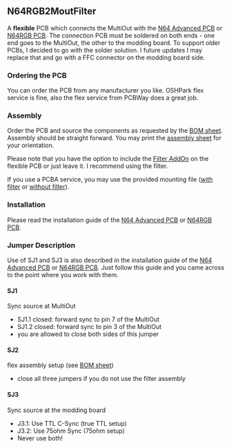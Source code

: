 N64RGB2MoutFilter
---

A **flexible** PCB which connects the MultiOut with the [N64 Advanced PCB](https://github.com/borti4938/n64adv_pcb) or [N64RGB PCB](https://github.com/borti4938/n64rgb_pcb).
The connection PCB must be soldered on both ends - one end goes to the MultiOut, the other to the modding board.
To support older PCBs, I decided to go with the solder solution.
I future updates I may replace that and go with a FFC connector on the modding board side.

### Ordering the PCB

You can order the PCB from any manufacturer you like.
OSHPark flex service is fine, also the flex service from PCBWay does a great job.


### Assembly

Order the PCB and source the components as requested by the [BOM sheet](./doc/N64RGB2MoutFilter_BOM.xlsx).
Assembly should be straight forward.
You may print the [assembly sheet](./doc/n64rgb2multiout_assembly_sheet_top.pdf) for your orientation.

Please note that you have the option to include the [Filter AddOn](../FilterAddOn) on the flexible PCB or just leave it.
I recommend using the filter.

If you use a PCBA service, you may use the provided mounting file ([with filter](./doc/n64rgb2moutfilter_filteroption.mnt) or [without filter](./doc/n64rgb2moutfilter_nofilter.mnt)).

### Installation

Please read the installation guide of the [N64 Advanced PCB](https://github.com/borti4938/n64adv_pcb) or [N64RGB PCB](https://github.com/borti4938/n64rgb_pcb).

### Jumper Description

Use of SJ1 and SJ3 is also described in the installation guide of the [N64 Advanced PCB](https://github.com/borti4938/n64adv_pcb) or [N64RGB PCB](https://github.com/borti4938/n64rgb_pcb).
Just follow this guide and you came across to the point where you work with them.

#### SJ1

Sync source at MultiOut
 - SJ1.1 closed: forward sync to pin 7 of the MultiOut
 - SJ1.2 closed: forward sync to pin 3 of the MultiOut
 - you are allowed to close both sides of this jumper

#### SJ2

flex assembly setup (see [BOM sheet](./doc/N64RGB2MoutFilter_BOM.xlsx))
 - close all three jumpers if you do not use the filter assembly

#### SJ3

Sync source at the modding board
 - J3.1: Use TTL C-Sync (true TTL setup)
 - J3.2: Use 75ohm Sync (75ohm setup)
 - Never use both!
